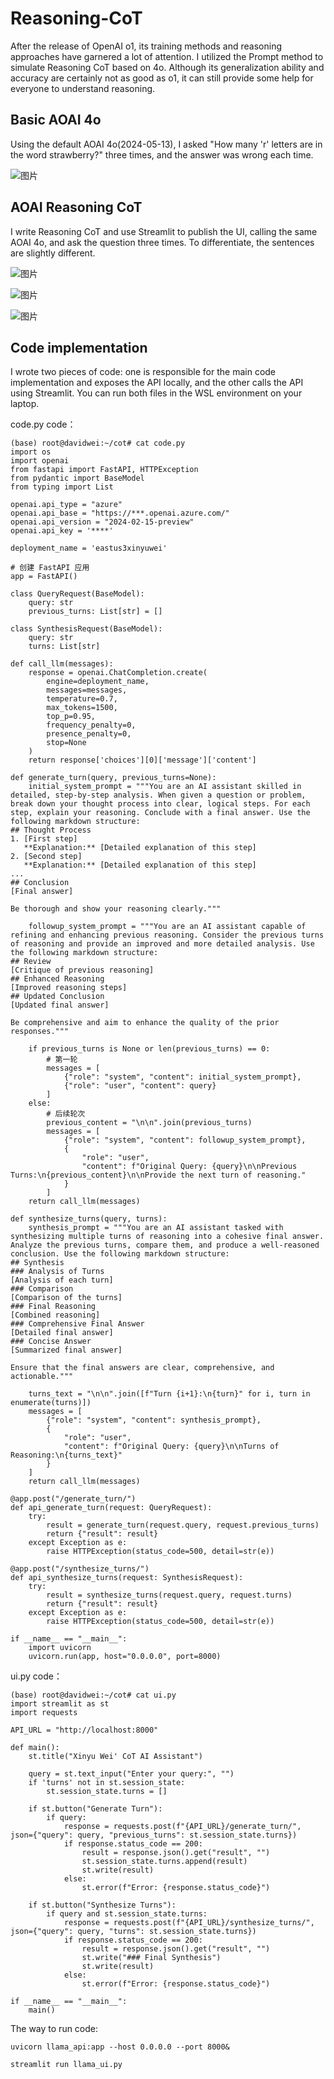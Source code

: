 # Reasoning-CoT

After the release of OpenAI o1, its training methods and reasoning approaches have garnered a lot of attention. I utilized the Prompt method to simulate Reasoning CoT based on 4o. Although its generalization ability and accuracy are certainly not as good as o1, it can still provide some help for everyone to understand reasoning.

## Basic AOAI 4o

Using the default AOAI 4o(2024-05-13), I asked "How many 'r' letters are in the word strawberry?" three times, and the answer was wrong each time.

![图片](https://mmbiz.qpic.cn/mmbiz_png/akGXyic486nWb0icCptwcBLppaO7SDGlVQXV1DuOZFhSMib1fl0Q48D3Q1lYskbwKeRz9jccaWMjia8a9icYKN4eatg/640?wx_fmt=png&from=appmsg&tp=webp&wxfrom=5&wx_lazy=1&wx_co=1)

## AOAI Reasoning CoT

I write Reasoning CoT and use Streamlit to publish the UI, calling the same AOAI 4o, and ask the question three times. To differentiate, the sentences are slightly different.


![图片](https://mmbiz.qpic.cn/mmbiz_png/akGXyic486nWb0icCptwcBLppaO7SDGlVQc6hZvjmzE7xviajE1bkqLNliaAwvj8sWCIEYgLEFgUP0JPdU1TxftcWw/640?wx_fmt=png&from=appmsg&tp=webp&wxfrom=5&wx_lazy=1&wx_co=1)



![图片](https://mmbiz.qpic.cn/mmbiz_png/akGXyic486nWb0icCptwcBLppaO7SDGlVQI89Awhp34VpqVic0wPIekiaaZqoEHHZ22sQyXGu9B6e9UZhtLoibaNHbQ/640?wx_fmt=png&from=appmsg&tp=webp&wxfrom=5&wx_lazy=1&wx_co=1)

![图片](https://mmbiz.qpic.cn/mmbiz_png/akGXyic486nWb0icCptwcBLppaO7SDGlVQ5tSLotnkXKY2iawHhzUQtUxFXHw0XbLoQb4sJ8tv0PEicDApUQOdQlnQ/640?wx_fmt=png&from=appmsg&tp=webp&wxfrom=5&wx_lazy=1&wx_co=1)

## Code implementation

I wrote two pieces of code: one is responsible for the main code implementation and exposes the API locally, and the other calls the API using Streamlit. You can run both files in the WSL environment on your laptop.

code.py code：

```
(base) root@davidwei:~/cot# cat code.py
import os
import openai
from fastapi import FastAPI, HTTPException
from pydantic import BaseModel
from typing import List

openai.api_type = "azure"
openai.api_base = "https://***.openai.azure.com/"
openai.api_version = "2024-02-15-preview"
openai.api_key = '****'

deployment_name = 'eastus3xinyuwei'

# 创建 FastAPI 应用
app = FastAPI()

class QueryRequest(BaseModel):
    query: str
    previous_turns: List[str] = []

class SynthesisRequest(BaseModel):
    query: str
    turns: List[str]

def call_llm(messages):
    response = openai.ChatCompletion.create(
        engine=deployment_name,
        messages=messages,
        temperature=0.7,
        max_tokens=1500,
        top_p=0.95,
        frequency_penalty=0,
        presence_penalty=0,
        stop=None
    )
    return response['choices'][0]['message']['content']

def generate_turn(query, previous_turns=None):
    initial_system_prompt = """You are an AI assistant skilled in detailed, step-by-step analysis. When given a question or problem, break down your thought process into clear, logical steps. For each step, explain your reasoning. Conclude with a final answer. Use the following markdown structure:
## Thought Process
1. [First step]
   **Explanation:** [Detailed explanation of this step]
2. [Second step]
   **Explanation:** [Detailed explanation of this step]
...
## Conclusion
[Final answer]

Be thorough and show your reasoning clearly."""

    followup_system_prompt = """You are an AI assistant capable of refining and enhancing previous reasoning. Consider the previous turns of reasoning and provide an improved and more detailed analysis. Use the following markdown structure:
## Review
[Critique of previous reasoning]
## Enhanced Reasoning
[Improved reasoning steps]
## Updated Conclusion
[Updated final answer]

Be comprehensive and aim to enhance the quality of the prior responses."""

    if previous_turns is None or len(previous_turns) == 0:
        # 第一轮
        messages = [
            {"role": "system", "content": initial_system_prompt},
            {"role": "user", "content": query}
        ]
    else:
        # 后续轮次
        previous_content = "\n\n".join(previous_turns)
        messages = [
            {"role": "system", "content": followup_system_prompt},
            {
                "role": "user",
                "content": f"Original Query: {query}\n\nPrevious Turns:\n{previous_content}\n\nProvide the next turn of reasoning."
            }
        ]
    return call_llm(messages)

def synthesize_turns(query, turns):
    synthesis_prompt = """You are an AI assistant tasked with synthesizing multiple turns of reasoning into a cohesive final answer. Analyze the previous turns, compare them, and produce a well-reasoned conclusion. Use the following markdown structure:
## Synthesis
### Analysis of Turns
[Analysis of each turn]
### Comparison
[Comparison of the turns]
### Final Reasoning
[Combined reasoning]
### Comprehensive Final Answer
[Detailed final answer]
### Concise Answer
[Summarized final answer]

Ensure that the final answers are clear, comprehensive, and actionable."""

    turns_text = "\n\n".join([f"Turn {i+1}:\n{turn}" for i, turn in enumerate(turns)])
    messages = [
        {"role": "system", "content": synthesis_prompt},
        {
            "role": "user",
            "content": f"Original Query: {query}\n\nTurns of Reasoning:\n{turns_text}"
        }
    ]
    return call_llm(messages)

@app.post("/generate_turn/")
def api_generate_turn(request: QueryRequest):
    try:
        result = generate_turn(request.query, request.previous_turns)
        return {"result": result}
    except Exception as e:
        raise HTTPException(status_code=500, detail=str(e))

@app.post("/synthesize_turns/")
def api_synthesize_turns(request: SynthesisRequest):
    try:
        result = synthesize_turns(request.query, request.turns)
        return {"result": result}
    except Exception as e:
        raise HTTPException(status_code=500, detail=str(e))

if __name__ == "__main__":
    import uvicorn
    uvicorn.run(app, host="0.0.0.0", port=8000)
```

ui.py code：

```
(base) root@davidwei:~/cot# cat ui.py
import streamlit as st
import requests

API_URL = "http://localhost:8000" 

def main():
    st.title("Xinyu Wei' CoT AI Assistant")

    query = st.text_input("Enter your query:", "")
    if 'turns' not in st.session_state:
        st.session_state.turns = []

    if st.button("Generate Turn"):
        if query:
            response = requests.post(f"{API_URL}/generate_turn/", json={"query": query, "previous_turns": st.session_state.turns})
            if response.status_code == 200:
                result = response.json().get("result", "")
                st.session_state.turns.append(result)
                st.write(result)
            else:
                st.error(f"Error: {response.status_code}")

    if st.button("Synthesize Turns"):
        if query and st.session_state.turns:
            response = requests.post(f"{API_URL}/synthesize_turns/", json={"query": query, "turns": st.session_state.turns})
            if response.status_code == 200:
                result = response.json().get("result", "")
                st.write("### Final Synthesis")
                st.write(result)
            else:
                st.error(f"Error: {response.status_code}")

if __name__ == "__main__":
    main()
```

The way to run code:

```
uvicorn llama_api:app --host 0.0.0.0 --port 8000&

streamlit run llama_ui.py
```

​	

